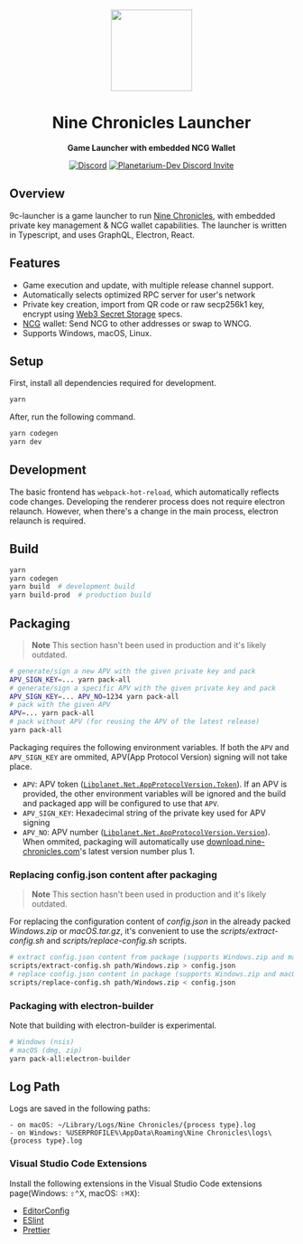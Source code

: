 <br>

<div align="center">

[<img src="./src/main/resources/logo.png" width="144"/>](https://nine-chronicles.com/)

  <h1 align="center">Nine Chronicles Launcher</h1>

  <p align="center">
    <strong>Game Launcher with embedded NCG Wallet</strong>
  </p>
  
[![Discord](https://img.shields.io/discord/539405872346955788?color=6278DA&label=Planetarium&logo=discord&logoColor=white)](https://discord.gg/JyujU8E4SD)
[![Planetarium-Dev Discord Invite](https://img.shields.io/discord/928926944937013338?color=6278DA&label=Planetarium-dev&logo=discord&logoColor=white)](https://discord.gg/RYJDyFRYY7)

</div>

## Overview

9c-launcher is a game launcher to run [Nine Chronicles](https://github.com/planetarium/NineChronicles), with embedded private key management & NCG wallet capabilities.
The launcher is written in Typescript, and uses GraphQL, Electron, React.

## Features
- Game execution and update, with multiple release channel support.
- Automatically selects optimized RPC server for user's network
- Private key creation, import from QR code or raw secp256k1 key, encrypt using [Web3 Secret Storage](https://ethereum.org/en/developers/docs/data-structures-and-encoding/web3-secret-storage/) specs.
- [NCG](https://gold.nine-chronicles.com/) wallet: Send NCG to other addresses or swap to WNCG.
- Supports Windows, macOS, Linux.

## Setup

First, install all dependencies required for development.

```bash
yarn
```

After, run the following command.

```bash
yarn codegen
yarn dev
```

## Development

The basic frontend has `webpack-hot-reload`, which automatically reflects code changes.
Developing the renderer process does not require electron relaunch. However, when there's a change in the main process, electron relaunch is required.

## Build

```bash
yarn
yarn codegen
yarn build  # development build
yarn build-prod  # production build
```

## Packaging
> **Note**
> This section hasn't been used in production and it's likely outdated.

```bash
# generate/sign a new APV with the given private key and pack
APV_SIGN_KEY=... yarn pack-all
# generate/sign a specific APV with the given private key and pack
APV_SIGN_KEY=... APV_NO=1234 yarn pack-all
# pack with the given APV
APV=... yarn pack-all
# pack without APV (for reusing the APV of the latest release)
yarn pack-all
```

Packaging requires the following environment variables. If both the `APV` and `APV_SIGN_KEY` are ommited,
APV(App Protocol Version) signing will not take place.

- `APV`: APV token
  ([`Libplanet.Net.AppProtocolVersion.Token`][appprotocolversion.token]).
  If an APV is provided, the other environment variables will be ignored and the build and packaged app will be configured to use that `APV`.
- `APV_SIGN_KEY`: Hexadecimal string of the private key used for APV signing
- `APV_NO`: APV number
  ([`Libplanet.Net.AppProtocolVersion.Version`][appprotocolversion.version]).
  When ommited, packaging will automatically use [download.nine-chronicles.com](https://download.nine-chronicles.com/)'s latest version number plus 1.

[appprotocolversion.token]: https://docs.libplanet.io/master/api/Libplanet.Net.AppProtocolVersion.html#Libplanet_Net_AppProtocolVersion_Token
[appprotocolversion.version]: https://docs.libplanet.io/master/api/Libplanet.Net.AppProtocolVersion.html#Libplanet_Net_AppProtocolVersion_Version

### Replacing config.json content after packaging
> **Note**
> This section hasn't been used in production and it's likely outdated.

For replacing the configuration content of _config.json_ in the already packed _Windows.zip_ or _macOS.tar.gz_, it's convenient to use the _scripts/extract-config.sh_ and _scripts/replace-config.sh_ scripts.

```bash
# extract config.json content from package (supports Windows.zip and macOS.tar.gz)
scripts/extract-config.sh path/Windows.zip > config.json
# replace config.json content in package (supports Windows.zip and macOS.tar.gz)
scripts/replace-config.sh path/Windows.zip < config.json
```

### Packaging with electron-builder
Note that building with electron-builder is experimental.

```bash
# Windows (nsis)
# macOS (dmg, zip)
yarn pack-all:electron-builder
```

## Log Path

Logs are saved in the following paths:

```
- on macOS: ~/Library/Logs/Nine Chronicles/{process type}.log
- on Windows: %USERPROFILE%\AppData\Roaming\Nine Chronicles\logs\{process type}.log
```

### Visual Studio Code Extensions

Install the following extensions in the Visual Studio Code extensions page(Windows: <kbd>⇧⌃X</kbd>, macOS: <kbd>⇧⌘X</kbd>):

- [EditorConfig]
- [ESlint]
- [Prettier]

[editorconfig]: https://marketplace.visualstudio.com/items?itemName=EditorConfig.EditorConfig
[eslint]: https://marketplace.visualstudio.com/items?itemName=dbaeumer.vscode-eslint
[prettier]: https://marketplace.visualstudio.com/items?itemName=esbenp.prettier-vscode
